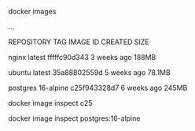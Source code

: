 docker images

...

REPOSITORY                   TAG         IMAGE ID       CREATED         SIZE

nginx                        latest      fffffc90d343   3 weeks ago     188MB

ubuntu                       latest      35a88802559d   5 weeks ago     78.1MB

postgres                     16-alpine   c25f943328d7   6 weeks ago     245MB





docker image inspect c25


docker image inspect postgres:16-alpine
